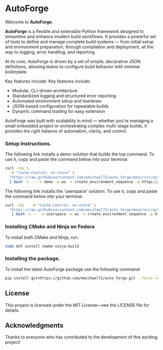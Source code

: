 # AutoForge

Welcome to **AutoForge**.

**AutoForge** is a flexible and extensible Python framework designed to streamline and enhance modern build workflows.
It provides a powerful set of tools to define and manage complete build systems — from initial setup and environment
preparation, through compilation and deployment, all the way to logging, error handling, and reporting.

At its core, AutoForge is driven by a set of simple, declarative JSON definitions, allowing teams to configure build
behavior with minimal boilerplate.

Key features include: 
Key features include: 

- Modular, CLI-driven architecture
- Standardized logging and structured error reporting
- Automated environment setup and teardown
- JSON-based configuration for repeatable builds
- Dynamic command loading for easy extension

AutoForge was built with scalability in mind — whether you're managing a small embedded project or orchestrating complex
multi-stage builds, it provides the right balance of automation, clarity, and control.

### Setup Instructions.

The following link installs a demo solution that builds the top command.
To use it, copy and paste the command below into your terminal.

```bash
curl -sSL \
  -H "Cache-Control: no-store" \
  "https://raw.githubusercontent.com/emichael72/auto_forge/main/src/auto_forge/resources/shared/bootstrap.sh" \
  | bash -s -- -n demo -w ws -s create_environment_sequence -p https://github.com/emichael72/auto_forge/tree/main/src/auto_forge/resources/samples/btop
```

The following link installs the 'userspace' solution.
To use it, copy and paste the command below into your terminal.

```bash
curl -sSL   -H "Cache-Control: no-store" \
  "https://raw.githubusercontent.com/emichael72/auto_forge/main/src/auto_forge/resources/shared/bootstrap.sh" \
   | bash -s -- -n userspace -w ws -s create_environment_sequence -p https://github.com/emichael72/auto_forge/tree/main/src/auto_forge/resources/samples/userspace
```
### Installing CMake and Ninja on Fedora

To install both CMake and Ninja, run:

```bash
sudo dnf install cmake ninja-build
```

### Installing the package.

To install the latest AutoForge package use the following command:

```bash
pip install git+https://github.com/emichael72/auto_forge.git --force-reinstall
```

## License

This project is licensed under the MIT License—see the LICENSE file for details.

## Acknowledgments

Thanks to everyone who has contributed to the development of this exciting project!

